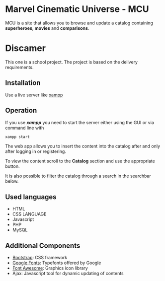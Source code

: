 
# Marvel Cinematic Universe - MCU

MCU is a site that allows you to browse and update a catalog containing **superheroes**, **movies** and **comparisons**.

# Discamer

This one is a school project. The project is based on the delivery requirements.

## Installation

Use a live server like [xampp](https://www.apachefriends.org/it/index.html)

## Operation

If you use ***xampp*** you need to start the server either using the GUI or via command line with 
```bash
xampp start
```

The web app allows you to insert the content into the catalog after and only after logging in or registering.

To view the content scroll to the **Catalog** section and use the appropriate button. 

It is also possible to filter the catalog through a search in the searchbar below.


## Used languages

- HTML
- CSS LANGUAGE
- Javascript 
- PHP
- MySQL

## Additional Components 

- [Bootstrap](https://getbootstrap.com/docs/5.0/getting-started/introduction/): CSS framework
- [Google Fonts](https://fonts.google.com/): Typefonts offered by Google
- [Font Awesome](https://fontawesome.com/): Graphics icon library
- Ajax: Javascript tool for dynamic updating of contents
